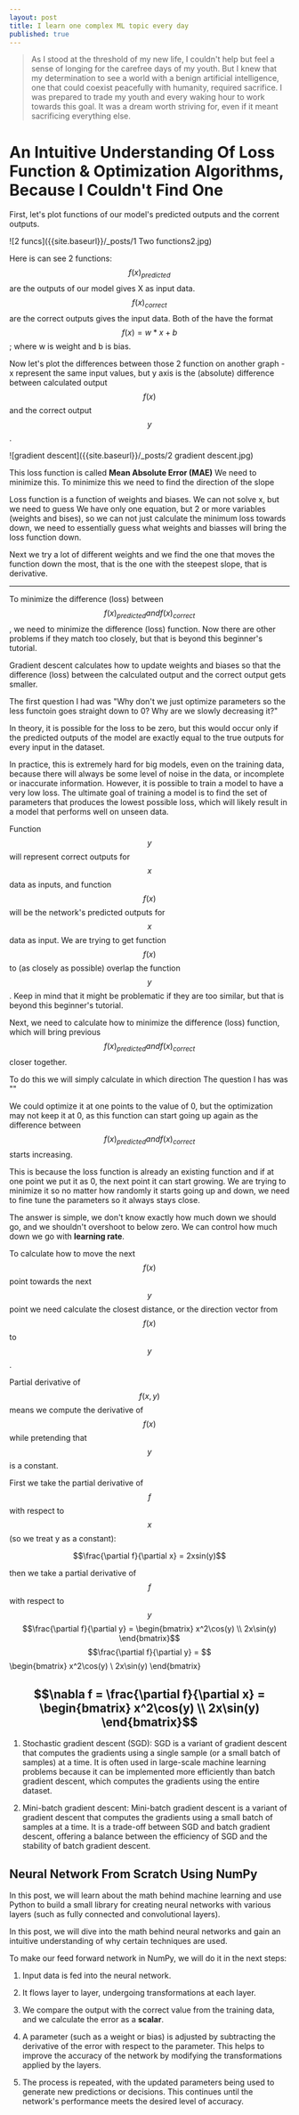 ```yaml
---
layout: post
title: I learn one complex ML topic every day
published: true
---
```

<!-- MathJax -->

<script type="text/javascript"

  src="https://cdnjs.cloudflare.com/ajax/libs/mathjax/2.7.3/MathJax.js?config=TeX-AMS-MML_HTMLorMML">

</script>

> As I stood at the threshold of my new life, I couldn't help but feel a sense of longing for the carefree days of my youth. But I knew that my determination to see a world with a benign artificial intelligence, one that could coexist peacefully with humanity, required sacrifice. I was prepared to trade my youth and every waking hour to work towards this goal. It was a dream worth striving for, even if it meant sacrificing everything else.

# An Intuitive Understanding Of Loss Function & Optimization Algorithms, Because I Couldn't Find One


First, let's plot functions of our model's predicted outputs and the corrent outputs.

![2 funcs]({{site.baseurl}}/_posts/1 Two functions2.jpg)

Here is can see 2 functions:
$$f(x)_{predicted}$$ are the outputs of our model gives X as input data. $$f(x)_{correct}$$ are the correct outputs gives the input data.
Both of the have the format $$f(x)=w*x+b$$; where w is weight and b is bias.


Now let's plot the differences between those 2 function on another graph - x represent the same input values, but y axis is the (absolute) difference between calculated output $$f(x)$$ and the correct output $$y$$.

![gradient descent]({{site.baseurl}}/_posts/2 gradient descent.jpg)

This loss function is called **Mean Absolute Error (MAE)**
We need to minimize this.
To minimize this we need to find the direction of the slope

Loss function is a function of weights and biases. We can not solve x, but we need to guess
We have only one equation, but 2 or more variables (weights and bises), so we can not just calculate the minimum loss towards down, we need to essentially guess what weights and biasses will bring the loss function down.

Next we try a lot of different weights and we find the one that moves the function down the most, that is the one with the steepest slope, that is derivative.

--------
To minimize the difference (loss) between $$f(x)_{predicted} and f(x)_{correct}$$, we need to minimize the difference (loss) function.
Now there are other problems if they match too closely, but that is beyond this beginner's tutorial.

Gradient descent calculates how to update weights and biases so that the difference (loss) between the calculated output and the correct output gets smaller.

The first question I had was "Why don't we just optimize parameters so the less functoin goes straight down to 0? Why are we slowly decreasing it?"


In theory, it is possible for the loss to be zero, but this would occur only if the predicted outputs of the model are exactly equal to the true outputs for every input in the dataset.

In practice, this is extremely hard for big models, even on the training data, because there will always be some level of noise in the data, or incomplete or inaccurate information. However, it is possible to train a model to have a very low loss. The ultimate goal of training a model is to find the set of parameters that produces the lowest possible loss, which will likely result in a model that performs well on unseen data.




Function $$y$$ will represent correct outputs for $$x$$ data as inputs, and function $$f(x)$$ will be the network's predicted outputs for $$x$$ data as input. We are trying to get function $$f(x)$$ to (as closely as possible) overlap the function $$y$$. Keep in mind that it might be problematic if they are too similar, but that is beyond this beginner's tutorial.


Next, we need to calculate how to minimize the difference (loss) function, which will bring previous $$f(x)_{predicted} and f(x)_{correct}$$ closer together.

To do this we will simply calculate in which direction
The question I has was ""

We could optimize it at one points to the value of 0, but the optimization may not keep it at 0, as this function can start going up again as the difference between $$f(x)_{predicted} and f(x)_{correct}$$ starts increasing.





This is because the loss function is already an existing function and if at one point we put it as 0, the next point it can start growing. We are trying to minimize it so no matter how randomly it starts going up and down, we need to fine tune the parameters so it always stays close.


The answer is simple, we don't know exactly how much down we should go, and we shouldn't overshoot to below zero. We can control how much down we go with **learning rate**.

To calculate how to move the next $$f(x)$$ point towards the next $$y$$ point we need calculate the closest distance, or the direction vector from $$f(x)$$ to $$y$$.

Partial derivative of $$f(x,y)$$ means we compute the derivative of $$f(x)$$ while pretending that $$y$$ is a constant.



First we take the partial derivative of $$f$$ with respect to $$x$$ (so we treat y as a constant):

$$\frac{\partial f}{\partial x} = 2xsin(y)$$

then we take a partial derivative of $$f$$ with respect to $$y$$
$$\frac{\partial f}{\partial y} = \begin{bmatrix} x^2\cos(y) \\ 2x\sin(y) \end{bmatrix}$$
$$\frac{\partial f}{\partial y} = $$\begin{bmatrix} x^2\cos(y) \\ 2x\sin(y) \end{bmatrix}



$$\nabla f = \frac{\partial f}{\partial x} = \begin{bmatrix} x^2\cos(y) \\ 2x\sin(y) \end{bmatrix}$$
-------------------------


1. Stochastic gradient descent (SGD): SGD is a variant of gradient descent that computes the gradients using a single sample (or a small batch of samples) at a time. It is often used in large-scale machine learning problems because it can be implemented more efficiently than batch gradient descent, which computes the gradients using the entire dataset.


2. Mini-batch gradient descent: Mini-batch gradient descent is a variant of gradient descent that computes the gradients using a small batch of samples at a time. It is a trade-off between SGD and batch gradient descent, offering a balance between the efficiency of SGD and the stability of batch gradient descent.































## Neural Network From Scratch Using NumPy

In this post, we will learn about the math behind machine learning and use Python to build a small library for creating neural networks with various layers (such as fully connected and convolutional layers).

In this post, we will dive into the math behind neural networks and gain an intuitive understanding of why certain techniques are used.

To make our feed forward network in NumPy, we will do it in the next steps:

1. Input data is fed into the neural network.

2. It flows layer to layer, undergoing transformations at each layer.

3. We compare the output with the correct value from the training data, and we calculate the error as a **scalar**.

4. A parameter (such as a weight or bias) is adjusted by subtracting the derivative of the error with respect to the parameter. This helps to improve the accuracy of the network by modifying the transformations applied by the layers.

5. The process is repeated, with the updated parameters being used to generate new predictions or decisions. This continues until the network's performance meets the desired level of accuracy.
